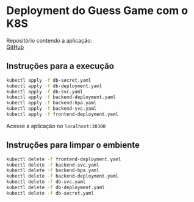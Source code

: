 # Deployment do Guess Game com o K8S

Repositório contendo a aplicação:  
[GitHub](https://github.com/marcosparreiras/guess_game)

## Instruções para a execução

```sh
kubectl apply -f db-secret.yaml
kubectl apply -f db-deployment.yaml
kubectl apply -f db-svc.yaml
kubectl apply -f backend-deployment.yaml
kubectl apply -f backend-hpa.yaml
kubectl apply -f backend-svc.yaml
kubectl apply -f frontend-deployment.yaml
```

Acesse a aplicação no `localhost:30300`

## Instruções para limpar o embiente

```sh
kubectl delete -f frontend-deployment.yaml
kubectl delete -f backend-svc.yaml
kubectl delete -f backend-hpa.yaml
kubectl delete -f backend-deployment.yaml
kubectl delete -f db-svc.yaml
kubectl delete -f db-deployment.yaml
kubectl delete -f db-secret.yaml
```
